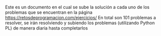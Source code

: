 Este es un documento en el cual se sube la solución a cada uno de los problemas que se encuentran en la página https://retosdeprogramacion.com/ejercicios/ En total son 101 problemas a resolver, se irán resolviendo y subiendo los problemas (utilizando Python PL) de manera diaria hasta completarlos
